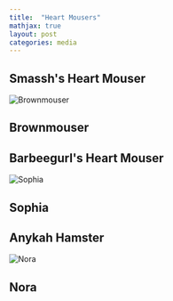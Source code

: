 ```yaml
---
title:  "Heart Mousers"
mathjax: true
layout: post
categories: media
---
```

## Smassh's Heart Mouser
![Brownmouser](https://lh3.googleusercontent.com/DPKzUBUTi_eaYtJgn7arfbFxrBk3p59xLOqeyR509E4x0DVVWdLG08vdb4LFFH0qk8g=w2400)
## Brownmouser

## Barbeegurl's Heart Mouser


![Sophia](https://lh3.googleusercontent.com/GBlHGnpK8XR4f28Y4DLs_W6iJOVuy2uPgK1rz5cJ6meVyIjuJn8sSrfforIFGMiRVmM=w2400)
## Sophia

## Anykah Hamster
![Nora](https://lh3.googleusercontent.com/7Nan9LOWt7F02nljk7iBGuUfjkaEnqHUD09a2MQzWQ63NcWkFsT0umiYlxu_boAqNXM=w2400)
## Nora
